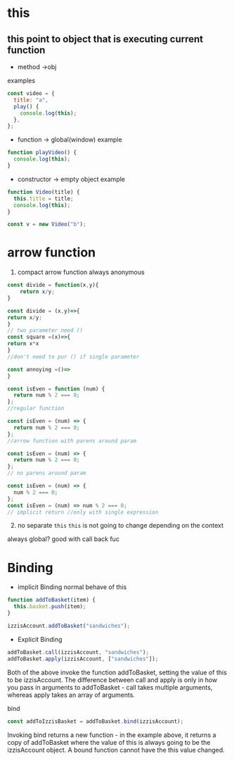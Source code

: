 # this

## this point to object that is executing current function

- method ->obj

examples

```js
const video = {
  title: "a",
  play() {
    console.log(this);
  },
};
```

- function -> global(window)
  example

```js
function playVideo() {
  console.log(this);
}
```

- constructor -> empty object
  example

```js
function Video(title) {
  this.title = title;
  console.log(this);
}

const v = new Video("b");
```

# arrow function

1. compact
   arrow function always anonymous

```js
const divide = function(x,y){
    return x/y;
}

const divide = (x,y)=>{
return x/y;
}
// two parameter need ()
const square =(x)=>{
return x*x
}
//don't need to pur () if single parameter

const annoying =()=>
}

```

<all variations>

```js
const isEven = function (num) {
  return num % 2 === 0;
};
//regular function

const isEven = (num) => {
  return num % 2 === 0;
};
//arrow function with parens around param

const isEven = (num) => {
  return num % 2 === 0;
};
// no parens around param

const isEven = (num) => {
  num % 2 === 0;
};
const isEven = (num) => num % 2 === 0;
// implicit return //only with single expression
```

2. no separate `this`
   `this` is not going to change depending on the context

always global?
good with call back fuc

# Binding

- implicit Binding
  normal behave of this

```js
function addToBasket(item) {
  this.basket.push(item);
}

izzisAccount.addToBasket("sandwiches");
```

- Explicit Binding

```js
addToBasket.call(izzisAccount, "sandwiches");
addToBasket.apply(izzisAccount, ["sandwiches"]);
```

Both of the above invoke the function addToBasket, setting the value of this to be izzisAccount. The difference between call and apply is only in how you pass in arguments to addToBasket - call takes multiple arguments, whereas apply takes an array of arguments.

bind

```js
const addToIzzisBasket = addToBasket.bind(izzisAccount);
```

Invoking bind returns a new function - in the example above, it returns a copy of addToBasket where the value of this is always going to be the izzisAccount object. A bound function cannot have the this value changed.
